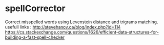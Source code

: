 # spellCorrector
Correct misspelled words using Levenstein distance and trigrams matching.
usefull links :
http://stevehanov.ca/blog/index.php?id=114
https://cs.stackexchange.com/questions/1626/efficient-data-structures-for-building-a-fast-spell-checker

